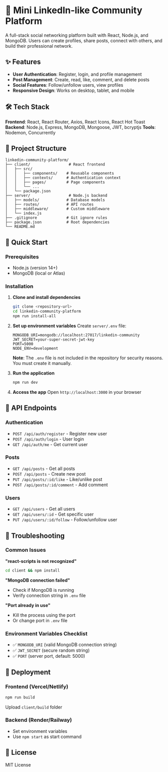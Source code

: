 # 🚀 Mini LinkedIn-like Community Platform

A full-stack social networking platform built with React, Node.js, and MongoDB. Users can create profiles, share posts, connect with others, and build their professional network.

## ✨ Features

- **User Authentication**: Register, login, and profile management
- **Post Management**: Create, read, like, comment, and delete posts
- **Social Features**: Follow/unfollow users, view profiles
- **Responsive Design**: Works on desktop, tablet, and mobile

## 🛠️ Tech Stack

**Frontend**: React, React Router, Axios, React Icons, React Hot Toast
**Backend**: Node.js, Express, MongoDB, Mongoose, JWT, bcryptjs
**Tools**: Nodemon, Concurrently

## 📁 Project Structure

```
linkedin-community-platform/
├── client/                 # React frontend
│   ├── src/
│   │   ├── components/    # Reusable components
│   │   ├── contexts/      # Authentication context
│   │   ├── pages/         # Page components
│   │   └── ...
│   └── package.json
├── server/                 # Node.js backend
│   ├── models/            # Database models
│   ├── routes/            # API routes
│   ├── middleware/        # Custom middleware
│   └── index.js
├── .gitignore             # Git ignore rules
├── package.json           # Root dependencies
└── README.md
```

## 🚀 Quick Start

### Prerequisites
- Node.js (version 14+)
- MongoDB (local or Atlas)

### Installation

1. **Clone and install dependencies**
   ```bash
   git clone <repository-url>
   cd linkedin-community-platform
   npm run install-all
   ```

2. **Set up environment variables**
   Create `server/.env` file:
   ```env
   MONGODB_URI=mongodb://localhost:27017/linkedin-community
   JWT_SECRET=your-super-secret-jwt-key
   PORT=5000
   NODE_ENV=development
   ```

   **Note**: The `.env` file is not included in the repository for security reasons. You must create it manually.

3. **Run the application**
   ```bash
   npm run dev
   ```

4. **Access the app**
   Open `http://localhost:3000` in your browser

## 🔌 API Endpoints

### Authentication
- `POST /api/auth/register` - Register new user
- `POST /api/auth/login` - User login
- `GET /api/auth/me` - Get current user

### Posts
- `GET /api/posts` - Get all posts
- `POST /api/posts` - Create new post
- `PUT /api/posts/:id/like` - Like/unlike post
- `POST /api/posts/:id/comment` - Add comment

### Users
- `GET /api/users` - Get all users
- `GET /api/users/:id` - Get specific user
- `PUT /api/users/:id/follow` - Follow/unfollow user

## 🔧 Troubleshooting

### Common Issues

**"react-scripts is not recognized"**
```bash
cd client && npm install
```

**"MongoDB connection failed"**
- Check if MongoDB is running
- Verify connection string in `.env` file

**"Port already in use"**
- Kill the process using the port
- Or change port in `.env` file

### Environment Variables Checklist
- ✅ `MONGODB_URI` (valid MongoDB connection string)
- ✅ `JWT_SECRET` (secure random string)
- ✅ `PORT` (server port, default: 5000)

## 🚀 Deployment

### Frontend (Vercel/Netlify)
```bash
npm run build
```
Upload `client/build` folder

### Backend (Render/Railway)
- Set environment variables
- Use `npm start` as start command

## 📝 License

MIT License 